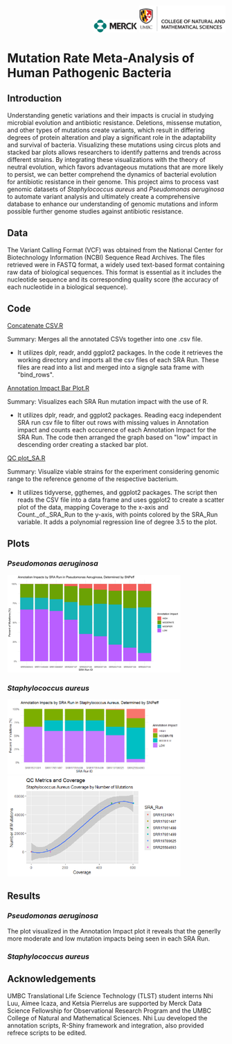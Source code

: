 <p align="right">
  <img src="https://github.com/PhyloGrok/VCFplots/blob/main/Images/merck_logo.png" width="100" height="auto">
  <img src="https://github.com/PhyloGrok/VCFplots/blob/main/Images/UMBC_logo.png" width="200" height="auto">
</p>
<h1>Mutation Rate Meta-Analysis of Human Pathogenic Bacteria</h1>


<h2>Introduction</h2>
  <p>Understanding genetic variations and their impacts is crucial in studying microbial evolution and antibiotic resistance. Deletions, missense mutation, and other types of mutations create variants, which result in differing degrees of protein alteration and play a significant role in the adaptability and survival of bacteria. Visualizing these mutations using circus plots and stacked bar plots allows researchers to identify patterns and trends across different strains. By integrating these visualizations with the theory of neutral evolution, which favors advantageous mutations that are more likely to persist, we can better comprehend the dynamics of bacterial evolution for antibiotic resistance in their genome. This project aims to process vast genomic datasets of <em>Staphylococcus aureus</em> and <em>Pseudomonas aeruginosa</em> to automate variant analysis and ultimately create a comprehensive database to enhance our understanding of genomic mutations and  inform possible further genome studies against antibiotic resistance.</p>
<h2>Data</h2>
  <p> The Variant Calling Format (VCF) was obtained from the National Center for Biotechnology Information (NCBI) Sequence Read Archives. 
  The files retrieved were in FASTQ format, a widely used text-based format containing raw data of biological sequences. This format is 
  essential as it includes the nucleotide sequence and its corresponding quality score (the accuracy of each nucleotide in a biological sequence).
  </p>
<h2>Code</h2>

[Concatenate CSV.R](https://github.com/PhyloGrok/VCFplots/blob/main/code/Concatenate_CSVs.R)

<p>Summary: Merges all the annotated CSVs together into one .csv file.</p>

- It utilizes dplr, readr, andd ggplot2 packages. In the code it retrieves the working directory and imports all the csv files of each SRA Run. These files are read into a list and merged into a signgle sata frame with "bind_rows". 

[Annotation Impact Bar Plot.R](https://github.com/PhyloGrok/VCFplots/blob/main/code/Annotation_Impacts_BarPlot.R)

<p>Summary: Visualizes each SRA Run mutation impact with the use of R.</p>

- It utilizes dplr, readr, and ggplot2 packages. Reading eacg independent SRA run csv file to filter out rows with missing values in Annotation impact and counts each occurence of each Annotation Impact for the SRA Run. The code then arranged the graph based on "low" impact in descending order creating a stacked bar plot.

[QC plot_SA.R](https://github.com/PhyloGrok/VCFplots/blob/main/code/QC_Plot_SA.R)

<p>Summary: Visualize viable strains for the experiment considering genomic range to the reference genome of the respective bacterium.</p>

-  It utilizes tidyverse, ggthemes, and ggplot2 packages. The script then reads the CSV file into a data frame and uses ggplot2 to create a scatter plot of the data, mapping Coverage to the x-axis and Count._of._SRA_Run to the y-axis, with points colored by the SRA_Run variable. It adds a polynomial regression line of degree 3.5 to the plot.

<h2>Plots</h2>

<h3> <em> Pseudomonas aeruginosa </em> </h3>

<img src="https://github.com/PhyloGrok/VCFplots/blob/main/plots/PA_Impact_Plot.png" width="400" height="auto">

<h3> <em>Staphylococcus aureus </em> </h3>

<img src="plots/SA_Impact_Plot.png" width="400" height="auto">
<img src="plots/SA_QC_Calc_Plot.png" width="400" height="auto">

<h2>Results</h2>
<h3> <em> Pseudomonas aeruginosa </em> </h3>
<p>The plot visualized in the Annotation Impact plot it reveals that the generlly more moderate and low mutation impacts being seen in each SRA Run.</p>

<h3> <em>Staphylococcus aureus </em> </h3>

<h2>Acknowledgements</h2>
UMBC Translational Life Science Technology (TLST) student interns Nhi Luu, Aimee Icaza, and Ketsia Pierrelus are supported by Merck Data Science Fellowship for Observational Research Program and the UMBC College of Natural and Mathematical Sciences.  Nhi Luu developed the annotation scripts, R-Shiny framework and integration, also provided refrece scripts to be edited. 
